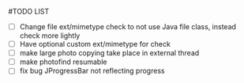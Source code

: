 #TODO LIST

- [ ] Change file ext/mimetype check to not use Java file class, instead check more lightly
- [ ] Have optional custom ext/mimetype for check
- [ ] make large photo copying take place in external thread
- [ ] make photofind resumable
- [ ] fix bug JProgressBar not reflecting progress
